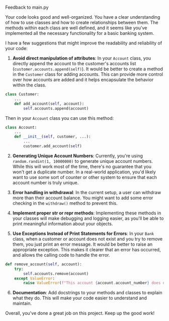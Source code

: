 Feedback to main.py

Your code looks good and well-organized. You have a clear understanding of how to use classes and how to create relationships between them. The methods within each class are well defined, and it seems like you've implemented all the necessary functionality for a basic banking system.

I have a few suggestions that might improve the readability and reliability of your code:

1. **Avoid direct manipulation of attributes**: In your `Account` class, you directly append the account to the customer's accounts list (`customer.accounts.append(self)`). It would be better to create a method in the `Customer` class for adding accounts. This can provide more control over how accounts are added and it helps encapsulate the behavior within the class.

```python
class Customer:
    ...
    def add_account(self, account):
        self.accounts.append(account)
```

Then in your `Account` class you can use this method:

```python
class Account:
    ...
    def __init__(self, customer, ...):
        ...
        customer.add_account(self)
```

2. **Generating Unique Account Numbers**: Currently, you're using `random.randint(1, 10000000)` to generate unique account numbers. While this will work most of the time, there's no guarantee that you won't get a duplicate number. In a real-world application, you'd likely want to use some sort of counter or other system to ensure that each account number is truly unique.

3. **Error handling in withdrawal**: In the current setup, a user can withdraw more than their account balance. You might want to add some error checking in the `withdraw()` method to prevent this.

4. **Implement proper __str__ or __repr__ methods**: Implementing these methods in your classes will make debugging and logging easier, as you'll be able to print meaningful information about your objects.

5. **Use Exceptions Instead of Print Statements for Errors**: In your `Bank` class, when a customer or account does not exist and you try to remove them, you just print an error message. It would be better to raise an appropriate exception. This makes it clearer that an error has occurred, and allows the calling code to handle the error.

```python
def remove_account(self, account):
    try:
        self.accounts.remove(account)
    except ValueError:
        raise ValueError(f"This account {account.account_number} does not exist")
```

6. **Documentation**: Add docstrings to your methods and classes to explain what they do. This will make your code easier to understand and maintain.

Overall, you've done a great job on this project. Keep up the good work!